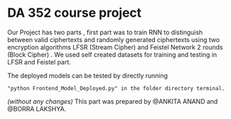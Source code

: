 # DA 352 course project
Our Project has two parts , first part was to train RNN to distinguish between valid ciphertexts and randomly generated ciphertexts using two encryption algorithms LFSR (Stream Cipher) and Feistel Network 2 rounds (Block Cipher) .
We used self created datasets for training and testing in LFSR and Feistel part.

The deployed models can be tested by directly running 
```
"python Frontend_Model_Deployed.py" in the folder directory terminal.

```
<i> (without any changes)</i>
This part was prepared by @ANKITA ANAND and @BORRA LAKSHYA.
